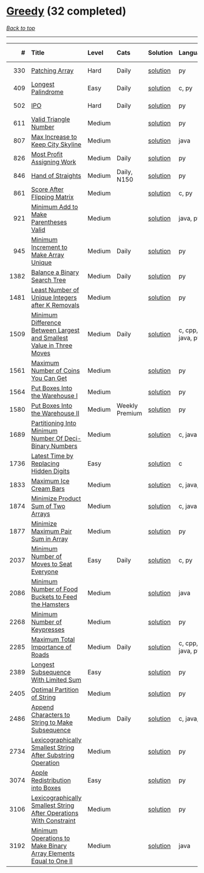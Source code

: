 # [Greedy](<https://leetcode.com/tag/Greedy/>) (32 completed)

*[Back to top](<../../README.md>)*

------

|    # | Title                                                                                                                                                                        | Level   | Cats           | Solution                                                                                        | Languages        | Date Complete   |
|-----:|:-----------------------------------------------------------------------------------------------------------------------------------------------------------------------------|:--------|:---------------|:------------------------------------------------------------------------------------------------|:-----------------|:----------------|
|  330 | [Patching Array](<https://leetcode.com/problems/patching-array>)                                                                                                             | Hard    | Daily          | [solution](<../_330. Patching Array.md>)                                                        | py               | Jul 11, 2024    |
|  409 | [Longest Palindrome](<https://leetcode.com/problems/longest-palindrome>)                                                                                                     | Easy    | Daily          | [solution](<../_409. Longest Palindrome.md>)                                                    | c, py            | Jul 11, 2024    |
|  502 | [IPO](<https://leetcode.com/problems/ipo>)                                                                                                                                   | Hard    | Daily          | [solution](<../_502. IPO.md>)                                                                   | py               | Jul 11, 2024    |
|  611 | [Valid Triangle Number](<https://leetcode.com/problems/valid-triangle-number>)                                                                                               | Medium  |                | [solution](<../_611. Valid Triangle Number.md>)                                                 | py               | Jul 11, 2024    |
|  807 | [Max Increase to Keep City Skyline](<https://leetcode.com/problems/max-increase-to-keep-city-skyline>)                                                                       | Medium  |                | [solution](<../_807. Max Increase to Keep City Skyline.md>)                                     | java             | Jul 11, 2024    |
|  826 | [Most Profit Assigning Work](<https://leetcode.com/problems/most-profit-assigning-work>)                                                                                     | Medium  | Daily          | [solution](<../_826. Most Profit Assigning Work.md>)                                            | py               | Jul 11, 2024    |
|  846 | [Hand of Straights](<https://leetcode.com/problems/hand-of-straights>)                                                                                                       | Medium  | Daily, N150    | [solution](<../_846. Hand of Straights.md>)                                                     | py               | Jul 11, 2024    |
|  861 | [Score After Flipping Matrix](<https://leetcode.com/problems/score-after-flipping-matrix>)                                                                                   | Medium  |                | [solution](<../_861. Score After Flipping Matrix.md>)                                           | c, py            | Jul 11, 2024    |
|  921 | [Minimum Add to Make Parentheses Valid](<https://leetcode.com/problems/minimum-add-to-make-parentheses-valid>)                                                               | Medium  |                | [solution](<../_921. Minimum Add to Make Parentheses Valid.md>)                                 | java, py         | Jul 11, 2024    |
|  945 | [Minimum Increment to Make Array Unique](<https://leetcode.com/problems/minimum-increment-to-make-array-unique>)                                                             | Medium  | Daily          | [solution](<../_945. Minimum Increment to Make Array Unique.md>)                                | py               | Jul 11, 2024    |
| 1382 | [Balance a Binary Search Tree](<https://leetcode.com/problems/balance-a-binary-search-tree>)                                                                                 | Medium  | Daily          | [solution](<../_1382. Balance a Binary Search Tree.md>)                                         | py               | Jul 11, 2024    |
| 1481 | [Least Number of Unique Integers after K Removals](<https://leetcode.com/problems/least-number-of-unique-integers-after-k-removals>)                                         | Medium  |                | [solution](<../_1481. Least Number of Unique Integers after K Removals.md>)                     | py               | Jul 11, 2024    |
| 1509 | [Minimum Difference Between Largest and Smallest Value in Three Moves](<https://leetcode.com/problems/minimum-difference-between-largest-and-smallest-value-in-three-moves>) | Medium  | Daily          | [solution](<../_1509. Minimum Difference Between Largest and Smallest Value in Three Moves.md>) | c, cpp, java, py | Jul 11, 2024    |
| 1561 | [Maximum Number of Coins You Can Get](<https://leetcode.com/problems/maximum-number-of-coins-you-can-get>)                                                                   | Medium  |                | [solution](<../_1561. Maximum Number of Coins You Can Get.md>)                                  | py               | Jul 11, 2024    |
| 1564 | [Put Boxes Into the Warehouse I](<https://leetcode.com/problems/put-boxes-into-the-warehouse-i>)                                                                             | Medium  |                | [solution](<../_1564. Put Boxes Into the Warehouse I.md>)                                       | py               | Jul 11, 2024    |
| 1580 | [Put Boxes Into the Warehouse II](<https://leetcode.com/problems/put-boxes-into-the-warehouse-ii>)                                                                           | Medium  | Weekly Premium | [solution](<../_1580. Put Boxes Into the Warehouse II.md>)                                      | py               | Jul 11, 2024    |
| 1689 | [Partitioning Into Minimum Number Of Deci-Binary Numbers](<https://leetcode.com/problems/partitioning-into-minimum-number-of-deci-binary-numbers>)                           | Medium  |                | [solution](<../_1689. Partitioning Into Minimum Number Of Deci-Binary Numbers.md>)              | c, java          | Jul 11, 2024    |
| 1736 | [Latest Time by Replacing Hidden Digits](<https://leetcode.com/problems/latest-time-by-replacing-hidden-digits>)                                                             | Easy    |                | [solution](<../_1736. Latest Time by Replacing Hidden Digits.md>)                               | c                | Jul 11, 2024    |
| 1833 | [Maximum Ice Cream Bars](<https://leetcode.com/problems/maximum-ice-cream-bars>)                                                                                             | Medium  |                | [solution](<../_1833. Maximum Ice Cream Bars.md>)                                               | c, java, py      | Jul 11, 2024    |
| 1874 | [Minimize Product Sum of Two Arrays](<https://leetcode.com/problems/minimize-product-sum-of-two-arrays>)                                                                     | Medium  |                | [solution](<../_1874. Minimize Product Sum of Two Arrays.md>)                                   | c, java          | Jul 11, 2024    |
| 1877 | [Minimize Maximum Pair Sum in Array](<https://leetcode.com/problems/minimize-maximum-pair-sum-in-array>)                                                                     | Medium  |                | [solution](<../_1877. Minimize Maximum Pair Sum in Array.md>)                                   | py               | Jul 11, 2024    |
| 2037 | [Minimum Number of Moves to Seat Everyone](<https://leetcode.com/problems/minimum-number-of-moves-to-seat-everyone>)                                                         | Easy    | Daily          | [solution](<../_2037. Minimum Number of Moves to Seat Everyone.md>)                             | c, py            | Jul 11, 2024    |
| 2086 | [Minimum Number of Food Buckets to Feed the Hamsters](<https://leetcode.com/problems/minimum-number-of-food-buckets-to-feed-the-hamsters>)                                   | Medium  |                | [solution](<../_2086. Minimum Number of Food Buckets to Feed the Hamsters.md>)                  | java             | Jul 11, 2024    |
| 2268 | [Minimum Number of Keypresses](<https://leetcode.com/problems/minimum-number-of-keypresses>)                                                                                 | Medium  |                | [solution](<../_2268. Minimum Number of Keypresses.md>)                                         | py               | Jul 11, 2024    |
| 2285 | [Maximum Total Importance of Roads](<https://leetcode.com/problems/maximum-total-importance-of-roads>)                                                                       | Medium  | Daily          | [solution](<../_2285. Maximum Total Importance of Roads.md>)                                    | c, cpp, java, py | Jul 11, 2024    |
| 2389 | [Longest Subsequence With Limited Sum](<https://leetcode.com/problems/longest-subsequence-with-limited-sum>)                                                                 | Easy    |                | [solution](<../_2389. Longest Subsequence With Limited Sum.md>)                                 | py               | Jul 11, 2024    |
| 2405 | [Optimal Partition of String](<https://leetcode.com/problems/optimal-partition-of-string>)                                                                                   | Medium  |                | [solution](<../_2405. Optimal Partition of String.md>)                                          | py               | Jul 11, 2024    |
| 2486 | [Append Characters to String to Make Subsequence](<https://leetcode.com/problems/append-characters-to-string-to-make-subsequence>)                                           | Medium  | Daily          | [solution](<../_2486. Append Characters to String to Make Subsequence.md>)                      | c, java, py      | Jul 11, 2024    |
| 2734 | [Lexicographically Smallest String After Substring Operation](<https://leetcode.com/problems/lexicographically-smallest-string-after-substring-operation>)                   | Medium  |                | [solution](<../_2734. Lexicographically Smallest String After Substring Operation.md>)          | py               | Jul 11, 2024    |
| 3074 | [Apple Redistribution into Boxes](<https://leetcode.com/problems/apple-redistribution-into-boxes>)                                                                           | Easy    |                | [solution](<../_3074. Apple Redistribution into Boxes.md>)                                      | py               | Jul 11, 2024    |
| 3106 | [Lexicographically Smallest String After Operations With Constraint](<https://leetcode.com/problems/lexicographically-smallest-string-after-operations-with-constraint>)     | Medium  |                | [solution](<../_3106. Lexicographically Smallest String After Operations With Constraint.md>)   | py               | Jul 11, 2024    |
| 3192 | [Minimum Operations to Make Binary Array Elements Equal to One II](<https://leetcode.com/problems/minimum-operations-to-make-binary-array-elements-equal-to-one-ii>)         | Medium  |                | [solution](<../_3192. Minimum Operations to Make Binary Array Elements Equal to One II.md>)     | java             | Jul 11, 2024    |